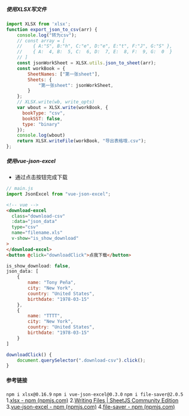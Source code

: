 ##### 使用XLSX写文件
``` js
import XLSX from 'xlsx';
function export_json_to_csv(arr) {
	console.log("转为csv");	
	// const array = [
	// 	  { A:"S", B:"h", C:"e", D:"e", E:"t", F:"J", G:"S" },
	// 	  { A:  4, B:  5, C:  6, D:  7, E:  8, F:  9, G:  0  }
	// ]
	const jsonWorkSheet = XLSX.utils.json_to_sheet(arr);
	const workBook = {
		SheetNames: ["第一张sheet"],
		Sheets: {
			"第一张sheet": jsonWorkSheet,
		}
	};
	// XLSX.write(wb, write_opts)
	var wbout = XLSX.write(workBook, {
	  bookType: "csv",
	  bookSST: false,
	  type: "binary"
	});
	console.log(wbout)
	return XLSX.writeFile(workBook, "导出表格哦.csv");
};
```
##### 使用vue-json-excel
- 通过点击按钮完成下载
``` js
// main.js
import JsonExcel from "vue-json-excel";
```

``` html
<!-- vue -->
<download-excel
  class="download-csv"
  :data="json_data"
  type="csv"
  name="filename.xls"
  v-show="is_show_download"
>
</download-excel>
<button @click="downloadClick">点我下载</button>
```

``` js
is_show_download: false,
json_data: [
	{
		name: "Tony Peña",
		city: "New York",
		country: "United States",
		birthdate: "1978-03-15"
	},
	{
		name: "TTTT",
		city: "New York",
		country: "United States",
		birthdate: "1978-03-15"
	}
]

downloadClick() {
	document.querySelector(".download-csv").click();
}
```

#### 参考链接
`npm i xlsx@0.16.9`
`npm i vue-json-excel@0.3.0`
`npm i file-saver@2.0.5`
1.[xlsx - npm (npmjs.com)](https://www.npmjs.com/package/xlsx#writing-workbooks)
2.[Writing Files | SheetJS Community Edition](https://docs.sheetjs.com/docs/api/write-options)
3.[vue-json-excel - npm (npmjs.com)](https://www.npmjs.com/package/vue-json-excel)
4.[file-saver - npm (npmjs.com)](https://www.npmjs.com/package/file-saver)
